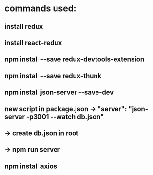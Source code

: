 

# commands used:
## install redux
## install react-redux
## npm install --save redux-devtools-extension
## npm install --save redux-thunk

## npm install json-server --save-dev
## new script in package.json -> "server": "json-server -p3001 --watch db.json"
## -> create db.json in root 
## -> npm run server

## npm install axios